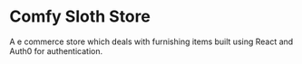 # Comfy Sloth Store

A e commerce store which deals with furnishing items built using React and Auth0 for authentication.
